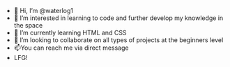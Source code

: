 - 👋 Hi, I’m @waterlog1
- 👀 I’m interested in learning to code and further develop my knowledge in the space
- 🌱 I’m currently learning HTML and CSS
- 💞️ I’m looking to collaborate on all types of projects at the beginners level
- 📫You can reach me via direct message
- LFG!
<!---
Waterlog1/Waterlog1 is a ✨ special ✨ repository because its `README.md` (this file) appears on your GitHub profile.
You can click the Preview link to take a look at your changes.
--->
